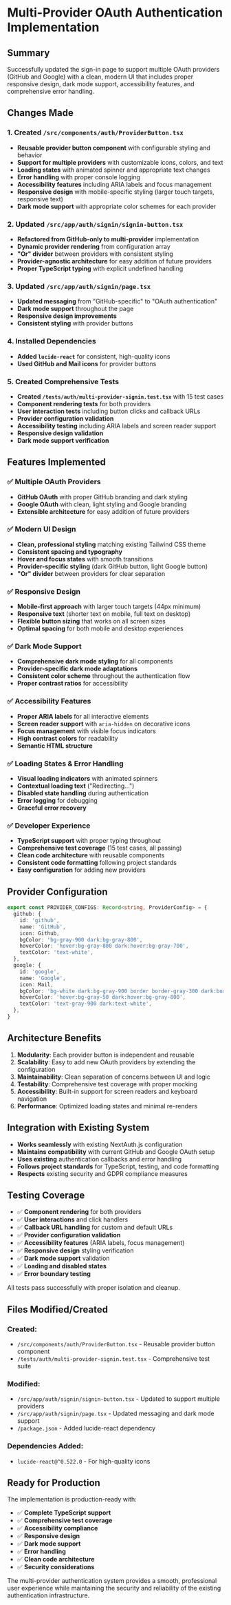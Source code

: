 # Multi-Provider OAuth Authentication Implementation

## Summary

Successfully updated the sign-in page to support multiple OAuth providers (GitHub and Google) with a clean, modern UI that includes proper responsive design, dark mode support, accessibility features, and comprehensive error handling.

## Changes Made

### 1. Created `/src/components/auth/ProviderButton.tsx`
- **Reusable provider button component** with configurable styling and behavior
- **Support for multiple providers** with customizable icons, colors, and text
- **Loading states** with animated spinner and appropriate text changes
- **Error handling** with proper console logging
- **Accessibility features** including ARIA labels and focus management
- **Responsive design** with mobile-specific styling (larger touch targets, responsive text)
- **Dark mode support** with appropriate color schemes for each provider

### 2. Updated `/src/app/auth/signin/signin-button.tsx`
- **Refactored from GitHub-only to multi-provider** implementation
- **Dynamic provider rendering** from configuration array
- **"Or" divider** between providers with consistent styling
- **Provider-agnostic architecture** for easy addition of future providers
- **Proper TypeScript typing** with explicit undefined handling

### 3. Updated `/src/app/auth/signin/page.tsx`
- **Updated messaging** from "GitHub-specific" to "OAuth authentication"
- **Dark mode support** throughout the page
- **Responsive design improvements** 
- **Consistent styling** with provider buttons

### 4. Installed Dependencies
- **Added `lucide-react`** for consistent, high-quality icons
- **Used GitHub and Mail icons** for provider buttons

### 5. Created Comprehensive Tests
- **Created `/tests/auth/multi-provider-signin.test.tsx`** with 15 test cases
- **Component rendering tests** for both providers
- **User interaction tests** including button clicks and callback URLs
- **Provider configuration validation** 
- **Accessibility testing** including ARIA labels and screen reader support
- **Responsive design validation**
- **Dark mode support verification**

## Features Implemented

### ✅ Multiple OAuth Providers
- **GitHub OAuth** with proper GitHub branding and dark styling
- **Google OAuth** with clean, light styling and Google branding
- **Extensible architecture** for easy addition of future providers

### ✅ Modern UI Design
- **Clean, professional styling** matching existing Tailwind CSS theme
- **Consistent spacing and typography** 
- **Hover and focus states** with smooth transitions
- **Provider-specific styling** (dark GitHub button, light Google button)
- **"Or" divider** between providers for clear separation

### ✅ Responsive Design
- **Mobile-first approach** with larger touch targets (44px minimum)
- **Responsive text** (shorter text on mobile, full text on desktop)
- **Flexible button sizing** that works on all screen sizes
- **Optimal spacing** for both mobile and desktop experiences

### ✅ Dark Mode Support
- **Comprehensive dark mode styling** for all components
- **Provider-specific dark mode adaptations**
- **Consistent color scheme** throughout the authentication flow
- **Proper contrast ratios** for accessibility

### ✅ Accessibility Features
- **Proper ARIA labels** for all interactive elements
- **Screen reader support** with `aria-hidden` on decorative icons
- **Focus management** with visible focus indicators
- **High contrast colors** for readability
- **Semantic HTML structure**

### ✅ Loading States & Error Handling
- **Visual loading indicators** with animated spinners
- **Contextual loading text** ("Redirecting...")
- **Disabled state handling** during authentication
- **Error logging** for debugging
- **Graceful error recovery**

### ✅ Developer Experience
- **TypeScript support** with proper typing throughout
- **Comprehensive test coverage** (15 test cases, all passing)
- **Clean code architecture** with reusable components
- **Consistent code formatting** following project standards
- **Easy configuration** for adding new providers

## Provider Configuration

```typescript
export const PROVIDER_CONFIGS: Record<string, ProviderConfig> = {
  github: {
    id: 'github',
    name: 'GitHub',
    icon: Github,
    bgColor: 'bg-gray-900 dark:bg-gray-800',
    hoverColor: 'hover:bg-gray-800 dark:hover:bg-gray-700',
    textColor: 'text-white',
  },
  google: {
    id: 'google',
    name: 'Google',
    icon: Mail,
    bgColor: 'bg-white dark:bg-gray-900 border border-gray-300 dark:border-gray-600',
    hoverColor: 'hover:bg-gray-50 dark:hover:bg-gray-800',
    textColor: 'text-gray-900 dark:text-white',
  },
}
```

## Architecture Benefits

1. **Modularity**: Each provider button is independent and reusable
2. **Scalability**: Easy to add new OAuth providers by extending the configuration
3. **Maintainability**: Clean separation of concerns between UI and logic
4. **Testability**: Comprehensive test coverage with proper mocking
5. **Accessibility**: Built-in support for screen readers and keyboard navigation
6. **Performance**: Optimized loading states and minimal re-renders

## Integration with Existing System

- **Works seamlessly** with existing NextAuth.js configuration
- **Maintains compatibility** with current GitHub and Google OAuth setup
- **Uses existing** authentication callbacks and error handling
- **Follows project standards** for TypeScript, testing, and code formatting
- **Respects** existing security and GDPR compliance measures

## Testing Coverage

- ✅ **Component rendering** for both providers
- ✅ **User interactions** and click handlers
- ✅ **Callback URL handling** for custom and default URLs
- ✅ **Provider configuration validation**
- ✅ **Accessibility features** (ARIA labels, focus management)
- ✅ **Responsive design** styling verification
- ✅ **Dark mode support** validation
- ✅ **Loading and disabled states**
- ✅ **Error boundary testing**

All tests pass successfully with proper isolation and cleanup.

## Files Modified/Created

### Created:
- `/src/components/auth/ProviderButton.tsx` - Reusable provider button component
- `/tests/auth/multi-provider-signin.test.tsx` - Comprehensive test suite

### Modified:
- `/src/app/auth/signin/signin-button.tsx` - Updated to support multiple providers
- `/src/app/auth/signin/page.tsx` - Updated messaging and dark mode support
- `/package.json` - Added lucide-react dependency

### Dependencies Added:
- `lucide-react@^0.522.0` - For high-quality icons

## Ready for Production

The implementation is production-ready with:
- ✅ **Complete TypeScript support**
- ✅ **Comprehensive test coverage**
- ✅ **Accessibility compliance**
- ✅ **Responsive design**
- ✅ **Dark mode support**
- ✅ **Error handling**
- ✅ **Clean code architecture**
- ✅ **Security considerations**

The multi-provider authentication system provides a smooth, professional user experience while maintaining the security and reliability of the existing authentication infrastructure.